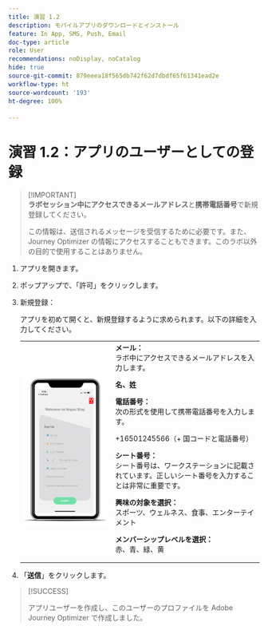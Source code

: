```yaml
---
title: 演習 1.2
description: モバイルアプリのダウンロードとインストール
feature: In App, SMS, Push, Email
doc-type: article
role: User
recommendations: noDisplay, noCatalog
hide: true
source-git-commit: 879eeea18f565db742f62d7dbdf65f61341ead2e
workflow-type: ht
source-wordcount: '193'
ht-degree: 100%

---
```



# 演習 1.2：アプリのユーザーとしての登録

>[!IMPORTANT]\
>**ラボセッション中にアクセスできるメールアドレス**&#x200B;と&#x200B;**携帯電話番号**&#x200B;で新規登録してください。
>
> この情報は、送信されるメッセージを受信するために必要です。また、Journey Optimizer の情報にアクセスすることもできます。このラボ以外の目的で使用することはありません。

1. アプリを開きます。
1. ポップアップで、「許可」をクリックします。
1. 新規登録：

   アプリを初めて開くと、新規登録するように求められます。以下の詳細を入力してください。

   <table>
    <tr>
    <td>
    <div>
    <img alt="アプリの登録" src="../assets/1-2.png"/> 
    </div>
    </td>
    <td>
    <strong>メール： </strong><br>ラボ中にアクセスできるメールアドレスを入力します。
    </p><p>
    <strong>名、姓</strong>
    </p><p>
    <strong>電話番号：</strong> <br>次の形式を使用して携帯電話番号を入力します。 
    <p>+16501245566（+ 国コードと電話番号）
    </p><p>
    <strong>シート番号：</strong><br>シート番号は、ワークステーションに記載されています。正しいシート番号を入力することは非常に重要です。
    </p><p>
    <strong>興味の対象を選択：</strong></br>スポーツ、ウェルネス、食事、エンターテイメント
    </p><p>
    <strong>メンバーシップレベルを選択：</strong></br>赤、青、緑、黄</p>
    </td>
    </tr>
    </table>

1. 「**送信**」をクリックします。

>[!SUCCESS]
>
>アプリユーザーを作成し、このユーザーのプロファイルを Adobe Journey Optimizer で作成しました。
